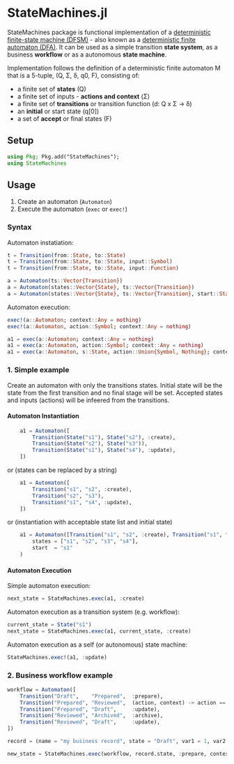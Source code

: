 # StateMachines.jl

[action-img]: https://github.com/filipemlourenco/StateMachines.jl/workflows/CI/badge.svg
[action-url]: https://github.com/filipemlourenco/StateMachines.jl/actions

StateMachines package is functional implementation of a [deterministic finite-state machine (DFSM)](https://en.wikipedia.org/wiki/Finite-state_machine) - also known as a [deterministic finite automaton (DFA)](https://en.wikipedia.org/wiki/Deterministic_finite_automaton). It can be used as a simple transition **state system**, as a business **workflow** or as a autonomous **state machine**.

Implementation follows the definition of a deterministic finite automaton M that is a 5-tuple, (Q, Σ, δ, q0, F), consisting of:
- a finite set of **states** (Q)
- a finite set of inputs - **actions and context** (Σ)
- a finite set of **transitions** or transition function (d: Q x Σ -> δ)
- an **initial** or start state (q[0])
- a set of **accept** or final states (F)


## Setup

```julia
using Pkg; Pkg.add("StateMachines");
using StateMachines
```

## Usage

1. Create an automaton (`Automaton`)
2. Execute the automaton (`exec` or `exec!`)


### Syntax
Automaton instatiation:
```julia
t = Transition(from::State, to::State)
t = Transition(from::State, to::State, input::Symbol)
t = Transition(from::State, to::State, input::Function)

a = Automaton(ts::Vector{Transition})
a = Automaton(states::Vector{State}, ts::Vector{Transition})
a = Automaton(states::Vector{State}, ts::Vector{Transition}, start::State)
```

Automaton execution:
```julia
exec!(a::Automaton; context::Any = nothing)
exec!(a::Automaton, action::Symbol; context::Any = nothing)

a1 = exec(a::Automaton; context::Any = nothing)
a1 = exec(a::Automaton, action::Symbol; context::Any = nothing)
a1 = exec(a::Automaton, s::State, action::Union{Symbol, Nothing}; context::Any = nothing)
```


### 1. Simple example

Create an automaton with only the transitions states. Initial state will be the state from the first transition and no final stage will be set. Accepted states and inputs (actions) will be infeered from the transitions.

#### Automaton Instantiation
```julia
    a1 = Automaton([
        Transition(State("s1"), State("s2"), :create),
        Transition(State("s2"), State("s3")),
        Transition(State("s1"), State("s4"), :update),
    ])
```

or (states can be replaced by a string)

```julia
    a1 = Automaton([
        Transition("s1", "s2", :create),
        Transition("s2", "s3"),
        Transition("s1", "s4", :update),
    ])
```

or (instantiation with acceptable state list and initial state)
```julia
    a1 = Automaton([Transition("s1", "s2", :create), Transition("s1", "s4", :update)],
        states = ["s1", "s2", "s3", "s4"],
        start  = "s1"
    )
```

#### Automaton Execution

Simple automaton execution:
```julia
next_state = StateMachines.exec(a1, :create)
```

Automaton execution as a transition system (e.g. workflow):
```julia
current_state = State("s1")
next_state = StateMachines.exec(a1, current_state, :create)
```

Automaton execution as a self (or autonomous) state machine:
```julia
StateMachines.exec!(a1, :update)
```

### 2. Business workflow example

```julia
workflow = Automaton([
    Transition("Draft",    "Prepared",  :prepare),
    Transition("Prepared", "Reviewed",  (action, context) -> action == :review && context.var1 == 0),
    Transition("Prepared", "Draft",     :update),
    Transition("Reviewed", "Archived",  :archive),
    Transition("Reviewed", "Draft",     :update),
])

record = (name = "my business record", state = "Draft", var1 = 1, var2 = 2)

new_state = StateMachines.exec(workflow, record.state, :prepare, context = record)
```

